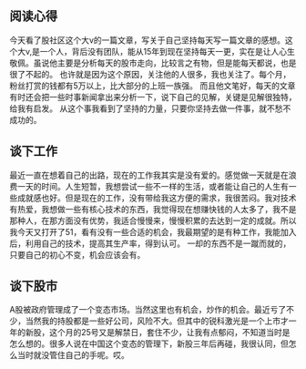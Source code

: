 ## 阅读心得
今天看了股社区这个大v的一篇文章，写关于自己坚持每天写一篇文章的感想。这个大v,是一个人，背后没有团队，能从15年到现在坚持每天一更，实在是让人心生敬佩。虽说他主要是分析每天的股市走向，比较言之有物，但是能每天都说，也是很了不起的。
也许就是因为这个原因，关注他的人很多，我也关注了。每个月，粉丝打赏的钱都有5万以上，比大部分的上班一族强。
而且他文笔好，每天的文章有时还会把一些时事新闻拿出来分析一下，说下自己的见解，关键是见解很独特，给我有启发。
从这个事我看到了坚持的力量，只要你坚持去做一件事，就不愁不成功的。

## 谈下工作
最近一直在想着自己的出路，现在的工作我其实是没有爱的。感觉做一天就是在浪费一天的时间。人生短暂，我想尝试一些不一样的生活，或者能让自己的人生有一些成就感也好。但是现在的工作，没有带给我这方便的需求，我很苦闷。我对技术有热爱，我想做一些有核心技术的东西，我觉得现在想赚快钱的人太多了，我不是那种人，在那方面没有优势，我适合慢慢来，慢慢积累的去达到一定的成就。所以我今天又打开了51，看有没有一些合适的机会，我最期望的是有种工作，我能加入后，利用自己的技术，提高其生产率，得到认可。
一却的东西不是一蹴而就的，只要自己的初心不变，机会应该会有。

## 谈下股市
A股被政府管理成了一个变态市场。当然这里也有机会，炒作的机会。最近亏了不少，当然我的持股都是一些好公司，风险不大。但其中的锐科激光是一个上市才一年的新股，这个月的25号又是解禁日，套住不少，让我有点郁闷，不知道当时是怎么想的。很多人说在中国这个变态的管理下，新股三年后再碰，我很认同，但怎么当时就没管住自己的手呢。哎。